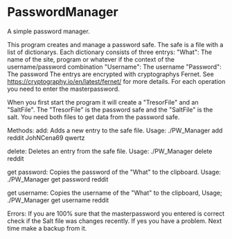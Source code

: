 # PasswordManager
A simple password manager.

This program creates and manage a password safe. The safe is a file with a list of dictionarys. Each dictionary consists of three entrys:
"What": The name of the site, program or whatever if the context of the username/password combination
"Username": The username
"Password": The password
The entrys are encrypted with cryptographys Fernet. See https://cryptography.io/en/latest/fernet/ for more details.
For each operation you need to enter the masterpassword.

When you first start the program it will create a "TresorFile" and an "SaltFile". The "TresorFile" is the password safe and the "SaltFile" is the salt. You need both files to get data from the password safe.

Methods:
add:
Adds a new entry to the safe file. Usage: ./PW_Manager add reddit JohNCena69 qwertz

delete:
Deletes an entry from the safe file. Usage: ./PW_Manager delete reddit

get password:
Copies the password of the "What" to the clipboard. Usage: ./PW_Manager get password reddit

get username:
Copies the username of the "What" to the clipboard, Usage; ./PW_Manager get username reddit


Errors:
If you are 100% sure that the masterpassword you entered is correct check if the Salt file was changes recently. If yes you have a problem. Next time make a backup from it.
